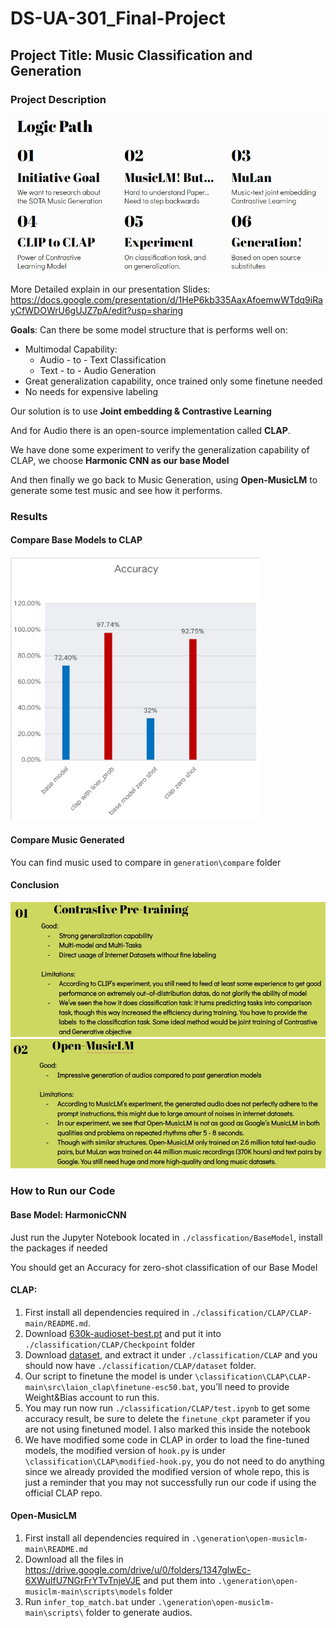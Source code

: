 # DS-UA-301_Final-Project

## Project Title: Music Classification and Generation

### Project Description

<img src="img\logic_path.jpg" style="zoom: 80%;" />

More Detailed explain in our presentation Slides: https://docs.google.com/presentation/d/1HeP6kb335AaxAfoemwWTdq9iRayCfWDOWrU6gUJZ7pA/edit?usp=sharing

**Goals**: Can there be some model structure that is performs well on:

- Multimodal Capability:
  - Audio - to - Text Classification
  - Text - to - Audio Generation
- Great generalization capability, once trained only some finetune needed
- No needs for expensive labeling

Our solution is to use **Joint embedding & Contrastive Learning**

And for Audio there is an open-source implementation called **CLAP**.

We have done some experiment to verify the generalization capability of CLAP, we choose **Harmonic CNN as our base Model**

And then finally we go back to Music Generation, using **Open-MusicLM** to generate some test music and see how it performs.

### Results

#### Compare Base Models to CLAP

<img src="img\acc.jpg" style="zoom: 80%;" />

#### Compare Music Generated

You can find music used to compare in `generation\compare` folder

#### Conclusion

<img src="img\conclusion1.jpg" style="zoom:80%;" />

<img src="img\conclusion2.jpg" style="zoom:80%;" />

### How to Run our Code

#### Base Model: HarmonicCNN

Just run the Jupyter Notebook located in `./classfication/BaseModel`, install the packages if needed

You should get an Accuracy for zero-shot classification of our Base Model

#### CLAP:

1. First install all dependencies required in `./classification/CLAP/CLAP-main/README.md`.
2. Download [630k-audioset-best.pt](https://huggingface.co/lukewys/laion_clap/blob/main/630k-audioset-best.pt) and put it into `./classification/CLAP/Checkpoint` folder
3. Download [dataset](https://drive.google.com/file/d/1osr5rcBfyxbTCC6jutHDwlfdwfiQghLk/view?usp=share_link), and extract it under `./classification/CLAP` and you should now have `./classification/CLAP/dataset` folder.
4. Our script to finetune the model is under `\classification\CLAP\CLAP-main\src\laion_clap\finetune-esc50.bat`, you’ll need to provide Weight&Bias account to run this.
5. You may run now run `./classification/CLAP/test.ipynb` to get some accuracy result, be sure to delete the `finetune_ckpt` parameter if you are not using finetuned model. I also marked this inside the notebook
6. We have modified some code in CLAP in order to load the fine-tuned models, the modified version of `hook.py` is under `\classification\CLAP\modified-hook.py`, you do not need to do anything since we already provided the modified version of whole repo, this is just a reminder that you may not successfully run our code if using the official CLAP repo.

#### Open-MusicLM

1. First install all dependencies required in `.\generation\open-musiclm-main\README.md`
2. Download all the files in https://drive.google.com/drive/u/0/folders/1347glwEc-6XWulfU7NGrFrYTvTnjeVJE and put them into `.\generation\open-musiclm-main\scripts\models` folder
3. Run `infer_top_match.bat` under `.\generation\open-musiclm-main\scripts\` folder to generate audios.

